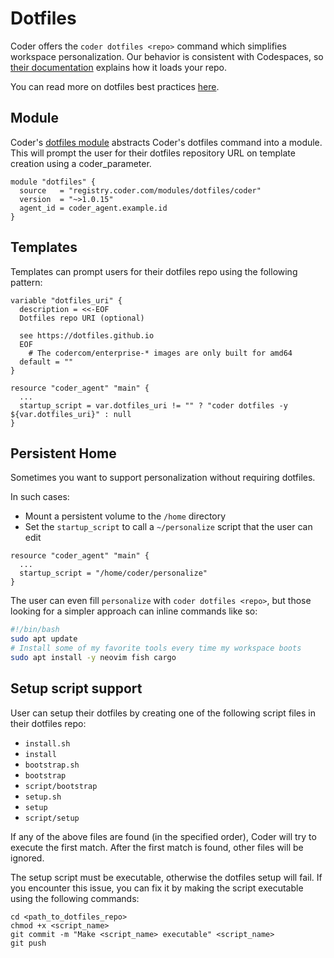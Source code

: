# Dotfiles

<!-- markdown-link-check-disable -->

Coder offers the `coder dotfiles <repo>` command which simplifies workspace
personalization. Our behavior is consistent with Codespaces, so
[their documentation](https://docs.github.com/en/codespaces/customizing-your-codespace/personalizing-codespaces-for-your-account#dotfiles)
explains how it loads your repo.

<!-- markdown-link-check-enable -->

You can read more on dotfiles best practices [here](https://dotfiles.github.io).

## Module

Coder's [dotfiles module](https://registry.coder.com/modules/dotfiles)
abstracts Coder's dotfiles command into a module. This will prompt the 
user for their dotfiles repository URL on template creation using a 
coder_parameter.

```hcl
module "dotfiles" {
  source   = "registry.coder.com/modules/dotfiles/coder"
  version  = "~>1.0.15"
  agent_id = coder_agent.example.id
}
```

## Templates

Templates can prompt users for their dotfiles repo using the following pattern:

```hcl
variable "dotfiles_uri" {
  description = <<-EOF
  Dotfiles repo URI (optional)

  see https://dotfiles.github.io
  EOF
    # The codercom/enterprise-* images are only built for amd64
  default = ""
}

resource "coder_agent" "main" {
  ...
  startup_script = var.dotfiles_uri != "" ? "coder dotfiles -y ${var.dotfiles_uri}" : null
}
```

## Persistent Home

Sometimes you want to support personalization without requiring dotfiles.

In such cases:

- Mount a persistent volume to the `/home` directory
- Set the `startup_script` to call a `~/personalize` script that the user can
  edit

```hcl
resource "coder_agent" "main" {
  ...
  startup_script = "/home/coder/personalize"
}
```

The user can even fill `personalize` with `coder dotfiles <repo>`, but those
looking for a simpler approach can inline commands like so:

```bash
#!/bin/bash
sudo apt update
# Install some of my favorite tools every time my workspace boots
sudo apt install -y neovim fish cargo
```

## Setup script support

User can setup their dotfiles by creating one of the following script files in
their dotfiles repo:

- `install.sh`
- `install`
- `bootstrap.sh`
- `bootstrap`
- `script/bootstrap`
- `setup.sh`
- `setup`
- `script/setup`

If any of the above files are found (in the specified order), Coder will try to
execute the first match. After the first match is found, other files will be
ignored.

The setup script must be executable, otherwise the dotfiles setup will fail. If
you encounter this issue, you can fix it by making the script executable using
the following commands:

```shell
cd <path_to_dotfiles_repo>
chmod +x <script_name>
git commit -m "Make <script_name> executable" <script_name>
git push
```
